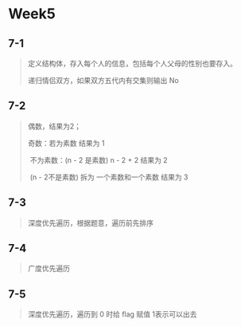 # Week5

## 7-1

> 定义结构体，存入每个人的信息，包括每个人父母的性别也要存入。
>
> 递归情侣双方，如果双方五代内有交集则输出 No

## 7-2

> 偶数，结果为2；
>
> 奇数：若为素数 结果为 1
>
> ​            不为素数：(n - 2 是素数) n - 2 + 2 结果为 2
>
> ​                         (n - 2不是素数) 拆为 一个素数和一个素数 结果为 3

## 7-3

> 深度优先遍历，根据题意，遍历前先排序

## 7-4

> 广度优先遍历

## 7-5

> 深度优先遍历，遍历到 0 时给 flag 赋值 1表示可以出去



